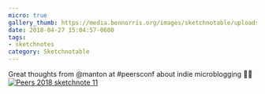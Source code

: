 ```yaml
---
micro: true
gallery_thumb: https://media.bennorris.org/images/sketchnotable/uploads/2018/08ec86f760.jpg
date: 2018-04-27 15:04:57-0600
tags:
- sketchnotes
category: Sketchnotable
---
```


Great thoughts from @manton at #peersconf about indie microblogging ✍🏼 [![Peers 2018 sketchnote 11](https://media.bennorris.org/images/sketchnotable/uploads/2018/08ec86f760.jpg)](https://media.bennorris.org/images/sketchnotable/uploads/2018/08ec86f760.jpg)